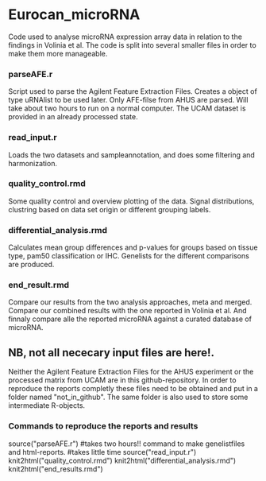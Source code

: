 Eurocan_microRNA
================

Code used to analyse microRNA expression array data in relation to the findings in Volinia et al.
The code is split into several smaller files in order to make them more manageable.



### parseAFE.r
Script used to parse the Agilent Feature Extraction Files. Creates a object of type uRNAlist to be used later. Only AFE-filse from AHUS are parsed. Will take about two hours to run on a normal computer. The UCAM dataset is provided in an already processed state.

### read_input.r
Loads the two datasets and sampleannotation, and does some filtering and harmonization. 

### quality_control.rmd
Some quality control and overview plotting of the data. Signal distributions, clustring based on data set origin or different grouping labels.

### differential_analysis.rmd
Calculates mean group differences and p-values for groups based on tissue type, pam50 classification or IHC. Genelists for the different comparisons are produced.

### end_result.rmd
Compare our results from the two analysis approaches, meta and merged. Compare our combined results with the one reported in Volinia et al. And finnaly compare alle the reported microRNA against a curated database of microRNA.
 

## NB, not all nececary input files are here!.
Neither the Agilent Feature Extraction Files for the AHUS experiment or the processed matrix from UCAM are in this github-repository. In order to reproduce the reports completly these files need to be obtained and put in a folder named "not_in_github". The same folder is also used to store some intermediate R-objects.
 
 
### Commands to reproduce the reports and results

source("parseAFE.r") #takes two hours!!
command to make genelistfiles and html-reports.
#takes little time
source("read_input.r")
knit2html("quality_control.rmd")
knit2html("differential_analysis.rmd")
knit2html("end_results.rmd")


